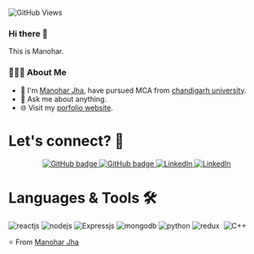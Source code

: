 ![GitHub Views](https://komarev.com/ghpvc/?username=manoharjha26&color=1191BF)

### Hi there 👋
This is Manohar.
<h3> 👨🏻‍💻 About Me </h3>

- :school: I'm [Manohar Jha](https://github.com/manoharjha26), have pursued MCA from <a href="https://cucet.cuchd.in/">chandigarh university</a>.
- 💬 Ask me about anything.
- 🌐 Visit my [porfolio website](https://portfolio-manohar.vercel.app/).



# Let's connect? 🤝

<p align="center">
  <a href="https://github.com/manoharjha26">
    <img src="https://img.shields.io/badge/-Github-000?style=for-the-badge&logo=Github&logoColor=white&link=https://github.com/manoharjha26" alt="GitHub badge" />
  </a>
  <a href="https://x.com/manohar_26_">
    <img src="https://img.shields.io/badge/-Twitter-000?style=for-the-badge&logo=x&logoColor=white&link=https://x.com/manohar_26_" alt="GitHub badge" />
  </a>
  <a href="https://www.linkedin.com/in/manohar26">
    <img src="https://img.shields.io/badge/-LinkedIn-blue?style=for-the-badge&logo=Linkedin&logoColor=white&link=https://www.linkedin.com/in/manohar26/" alt="LinkedIn" />
  </a>
  <a href="https://www.instagram.com/manohar_dev_">
    <img src="https://img.shields.io/badge/-Instagram-C13584?style=for-the-badge&labelColor=C13584&logo=instagram&logoColor=white&link=https://www.instagram.com/manohar_dev_/" alt="LinkedIn" />
  </a>
</p>


<!--
# Analytics ⚙️

<p align="center">
        <img  alt="manoharjha26's GitHub Stats" src="https://awesome-github-stats.azurewebsites.net/user-stats/manoharjha26?cardType=github&preferLogin=false" /> 
</p>-->


<!-- - 🔭 I’m currently working on  **Frontend Development**.
- 🌱 I’m currently Working in MHF Solution,**Reactjs Devloper**.-->

# Languages & Tools 🛠

![reactjs](https://img.shields.io/badge/-reactjs-05122A?style=flat&color=blue)&nbsp;![nodejs](https://img.shields.io/badge/-nodejs-05122A?style=flat&color=green)&nbsp;![Expressjs](https://img.shields.io/badge/-expressjs-05122A?style=flat&color=white)&nbsp;![mongodb](https://img.shields.io/badge/-mongodb-05122A?style=flat&color=orange)&nbsp;![python](https://img.shields.io/badge/-python-05122A?style=flat&color=green)&nbsp;![redux](https://img.shields.io/badge/-redux-05122A?style=flat&color=blue)&nbsp;
![C++](https://img.shields.io/badge/-c++-05122A?style=flat&color=blue)&nbsp;
<!--
- 👨‍💻 &nbsp; I'm Currently Working on [MHF Solution](https://www.mhfsolution.com/).
- 📫 &nbsp; [![Linkedin](https://img.shields.io/badge/-blue?style=flat-square&logo=Linkedin&logoColor=white&link=https://www.linkedin.com/in/manohar26/)](https://www.linkedin.com/in/manohar26/)
[![Instagram: Manohar](https://img.shields.io/badge/-red?style=flat-square&logo=Instagram&logoColor=white&link=https://www.instagram.com/manohar_dev_/)](https://www.instagram.com/manohar_dev_/)
[![X: Manohar](https://img.shields.io/badge/-black?style=flat-square&logo=X&logoColor=white&link=https://x.com/Manohar_26_?t=I6VQ1UYPsHg1MQIscYviJA&s=08/)](https://x.com/Manohar_26_?t=I6VQ1UYPsHg1MQIscYviJA&s=08)

<code><img height="20" alt="javascript" src="https://raw.githubusercontent.com/github/explore/80688e429a7d4ef2fca1e82350fe8e3517d3494d/topics/javascript/javascript.png"></code>
<code><img height="20" alt="React" src="https://raw.githubusercontent.com/github/explore/80688e429a7d4ef2fca1e82350fe8e3517d3494d/topics/react/react.png"></code>

[![Top Langs](https://github-readme-stats.vercel.app/api/top-langs/?username=manoharjha26&layout=compact&text_color=daf7dc&bg_color=151515)](https://github.com/maboharjha26/github-readme-stats)
-->
⭐️ From [Manohar Jha](https://github.com/manoharjha26) 
